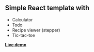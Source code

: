 ## Simple React template with
- Calculator
- Todo
- Recipe viewer (stepper)
- Tic-tac-toe

**[Live demo](https://7hndr.github.io/react-template)**
